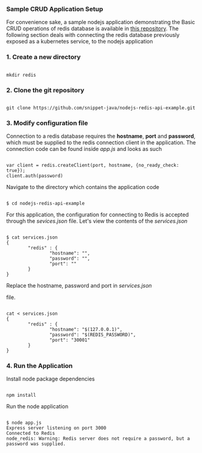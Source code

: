 <h3>Sample CRUD Application Setup</h3>

<p>For convenience sake, a sample nodejs application demonstrating the Basic CRUD operations of redis database is available in <a href="https://github.com/snippet-java/nodejs-redis-api-example.git">this repository</a>. The following section deals with connecting the redis database previously exposed as a kubernetes service, to the nodejs application</p>

<h3>1. Create a new directory</h3>
<pre><code>
mkdir redis
</code></pre>

<h3>2. Clone the git repository</h3>
<pre><code>
git clone https://github.com/snippet-java/nodejs-redis-api-example.git
</code></pre>

<h3>3. Modify configuration file</h3>
<p>Connection to a redis database requires the <b>hostname</b>, <b>port</b> and <b>password</b>, which must be supplied to the redis connection client in the application. The connection code can be found inside <i>app.js</i> and looks as such</p>
<pre><code>
var client = redis.createClient(port, hostname, {no_ready_check: true});
client.auth(password)
</pre></code>
<p>Navigate to the directory which contains the application code</p>
<pre><code>
$ cd nodejs-redis-api-example
</pre></code>
<p>For this application, the configuration for connecting to Redis is accepted through the <i>sevices.json</i> file. Let's view the contents of the <i>services.json</i></p>
<pre><code>
$ cat services.json
{
        "redis" : {
                "hostname": "",
                "password": "",
                "port": ""
        }
}
</code></pre>
<p>Replace the hostname, password and port in <i>services.json</i></p> file.
<pre><code>
cat <<EOF> services.json
{
        "redis" : {
                "hostname": "$(127.0.0.1)",
                "password": "$(REDIS_PASSWORD)",
                "port": "30001"
        }
}
</code></pre>

<h3>4. Run the Application</h3>
<p>Install node package dependencies</p>
<pre><code>
npm install
</pre></code>
<p>Run the node application</p>
<pre><code>
$ node app.js
Express server listening on port 3000
Connected to Redis
node_redis: Warning: Redis server does not require a password, but a password was supplied.
</pre></code>
